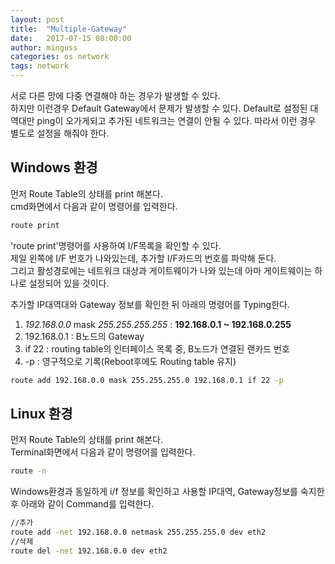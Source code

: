 ```yaml
---
layout: post
title:  "Multiple-Gateway"
date:   2017-07-15 08:00:00
author: minguss
categories: os network
tags: network
---
```


서로 다른 망에 다중 연결해야 하는 경우가 발생할 수 있다.  
하지만 이런경우 Default Gateway에서 문제가 발생할 수 있다. Default로 설정된 대역대만 ping이 오가게되고 추가된 네트워크는 연결이 안될 수 있다. 따라서 이런 경우 별도로 설정을 해줘야 한다.

## Windows 환경

먼저 Route Table의 상태를 print 해본다.  
cmd화면에서 다음과 같이 명령어를 입력한다.
``` bash
route print
```
'route print'명령어를 사용하여 I/F목록을 확인할 수 있다.  
제일 왼쪽에 I/F 번호가 나와있는데, 추가할 I/F카드의 번호를 파악해 둔다.  
그리고 활성경로에는 네트워크 대상과 게이트웨이가 나와 있는데 아마 게이트웨이는 하나로 설정되어 있을 것이다.  

추가할 IP대역대와 Gateway 정보를 확인한 뒤 아래의 명령어를 Typing한다.

1. _192.168.0.0_ mask _255.255.255.255_ : __192.168.0.1 ~ 192.168.0.255__
1. 192.168.0.1 : B노드의 Gateway
1. if 22 : routing table의 인터페이스 목록 중, B노드가 연결된 랜카드 번호
1. -p : 영구적으로 기록(Reboot후에도 Routing table 유지)
``` bash
route add 192.168.0.0 mask 255.255.255.0 192.168.0.1 if 22 -p
```


## Linux 환경
먼저 Route Table의 상태를 print 해본다.  
Terminal화면에서 다음과 같이 명령어를 입력한다.
``` bash
route -n
```

Windows환경과 동일하게 i/f 정보를 확인하고 사용할 IP대역, Gateway정보를 숙지한 후 아래와 같이 Command를 입력한다.

``` bash
//추가
route add -net 192.168.0.0 netmask 255.255.255.0 dev eth2
//삭제
route del -net 192.168.0.0 dev eth2
```
